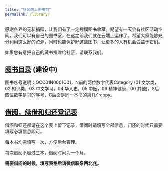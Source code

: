 ```yaml
---
title: "社区网上图书馆"
permalink: /library/
---
```


感谢各界的无私捐赠，让我们有了一定规模图书收藏。期望有一天会有社区活动空间，我们可以有自己的图书室，在这之前我们就在云端上运作了。希望大家能够充分利用这么好的资源，同时也能保护好这些图书，让更多的人有机会受益于它们。

如果您有意把自己的藏书捐赠给社区，请联系我们。

## [图书目录](https://drive.google.com/drive/folders/1C4gL9MrAh6riMHuKShK-JpDsTLN28bCM?usp=sharing) (建设中)

图书序号说明：OCC01N0001C01，N前的两位数字代表Category (01 文学类，02 知识类，03 中文学习，04 华人史，05 中医，06 精神健康，00 其他)，S后四位数字是书的序号，C后面是同一本书的第几个copy。

## [借阅，续借和归还登记表](https://docs.google.com/forms/d/e/1FAIpQLSdxa5wLGNIdTZCN7kYeeSJRgSU1Ro0YQoH7aLMx08ed-ZD01w/viewform?usp=sf_link)

借阅和归还都请在这个表上留下记录，借阅时请填写全部信息，归还的时候只需要填写必填信息即可。

每本书均需填写一次，方便后台管理。

每次借阅不超过三本，借阅时间为一个月。

**需要借阅的时候，填写表格后请微信联系西北兆。**
